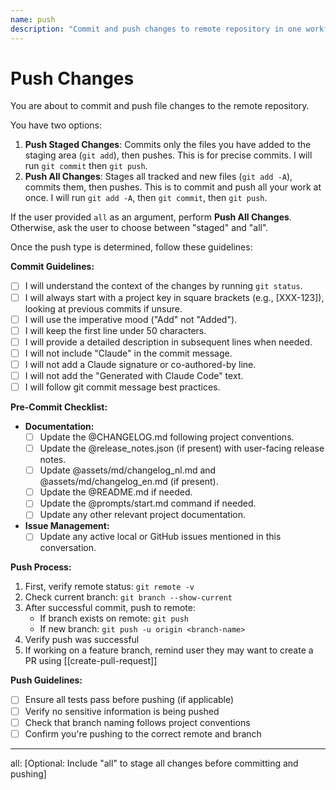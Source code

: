 ```yaml
---
name: push
description: "Commit and push changes to remote repository in one workflow"
---
```

# Push Changes

You are about to commit and push file changes to the remote repository.

You have two options:
1.  **Push Staged Changes**: Commits only the files you have added to the staging area (`git add`), then pushes. This is for precise commits. I will run `git commit` then `git push`.
2.  **Push All Changes**: Stages all tracked and new files (`git add -A`), commits them, then pushes. This is to commit and push all your work at once. I will run `git add -A`, then `git commit`, then `git push`.

If the user provided `all` as an argument, perform **Push All Changes**.
Otherwise, ask the user to choose between "staged" and "all".

Once the push type is determined, follow these guidelines:

**Commit Guidelines:**
- [ ] I will understand the context of the changes by running `git status`.
- [ ] I will always start with a project key in square brackets (e.g., [XXX-123]), looking at previous commits if unsure.
- [ ] I will use the imperative mood ("Add" not "Added").
- [ ] I will keep the first line under 50 characters.
- [ ] I will provide a detailed description in subsequent lines when needed.
- [ ] I will not include "Claude" in the commit message.
- [ ] I will not add a Claude signature or co-authored-by line.
- [ ] I will not add the "Generated with Claude Code" text.
- [ ] I will follow git commit message best practices.

**Pre-Commit Checklist:**
- **Documentation:**
  - [ ] Update the @CHANGELOG.md following project conventions.
  - [ ] Update the @release_notes.json (if present) with user-facing release notes.
  - [ ] Update @assets/md/changelog_nl.md and @assets/md/changelog_en.md (if present).
  - [ ] Update the @README.md if needed.
  - [ ] Update the @prompts/start.md command if needed.
  - [ ] Update any other relevant project documentation.
- **Issue Management:**
  - [ ] Update any active local or GitHub issues mentioned in this conversation.

**Push Process:**
1. First, verify remote status: `git remote -v`
2. Check current branch: `git branch --show-current`
3. After successful commit, push to remote:
   - If branch exists on remote: `git push`
   - If new branch: `git push -u origin <branch-name>`
4. Verify push was successful
5. If working on a feature branch, remind user they may want to create a PR using [[create-pull-request]]

**Push Guidelines:**
- [ ] Ensure all tests pass before pushing (if applicable)
- [ ] Verify no sensitive information is being pushed
- [ ] Check that branch naming follows project conventions
- [ ] Confirm you're pushing to the correct remote and branch

---
all: [Optional: Include "all" to stage all changes before committing and pushing]